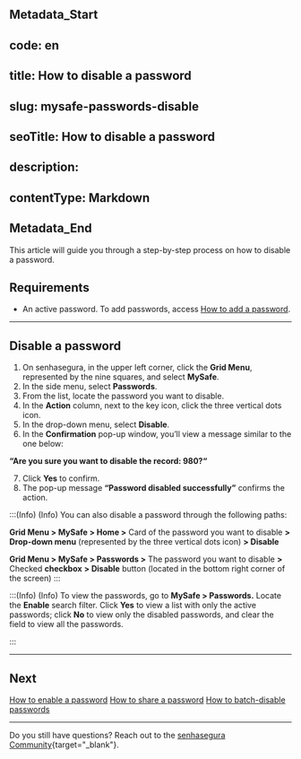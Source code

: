 ## Metadata_Start 
## code: en
## title: How to disable a password 
## slug: mysafe-passwords-disable 
## seoTitle: How to disable a password 
## description:  
## contentType: Markdown 
## Metadata_End
This article will guide you through a step-by-step process on how to disable a password.

## Requirements

* An active password. To add passwords, access [How to add a password](/v3-32/docs/mysafe-passwords-add).

***

## Disable a password

1. On senhasegura, in the upper left corner, click the **Grid Menu**, represented by the nine squares, and select **MySafe**.
2. In the side menu, select **Passwords**. 
3. From the list, locate the password you want to disable.
4. In the **Action** column, next to the key icon, click the three vertical dots icon.
5. In the drop-down menu, select **Disable**.
6. In the **Confirmation** pop-up window, you’ll view a message similar to the one below:

**“Are you sure you want to disable the record: 980?“**

 7. Click **Yes** to confirm.
 8. The pop-up message **“Password disabled successfully”** confirms the action.


:::(Info) (Info)
You can also disable a password through the following paths:

**Grid Menu > MySafe > Home >** Card of the password you want to disable **>** **Drop-down menu** (represented by the three vertical dots icon) **> Disable**

**Grid Menu > MySafe > Passwords >** The password you want to disable **>** Checked **checkbox** **> Disable** button (located in the bottom right corner of the screen) 
:::

:::(Info) (Info)
To view the passwords, go to **MySafe > Passwords.** Locate the **Enable** search filter. Click **Yes** to view a list with only the active passwords; click **No** to view only the disabled passwords, and clear the field to view all the passwords.

:::

***

## Next
[How to enable a password](/v3-32/docs/mysafe-passwords-enable)
[How to share a password](/v3-32/docs/mysafe-passwords-share)
[How to batch-disable passwords](/v3-32/docs/mysafe-passwords-batch-disable)

***

Do you still have questions? Reach out to the [senhasegura Community](https://community.senhasegura.io/){target="_blank"}.